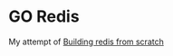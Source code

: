 # GO Redis

My attempt of [Building redis from scratch](https://www.build-redis-from-scratch.dev/en/first-steps)
